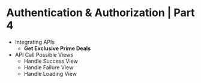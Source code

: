 # Authentication & Authorization | Part 4

- Integrating APIs
  - **Get Exclusive Prime Deals**
- API Call Possible Views
  - Handle Success View
  - Handle Failure View
  - Handle Loading View
